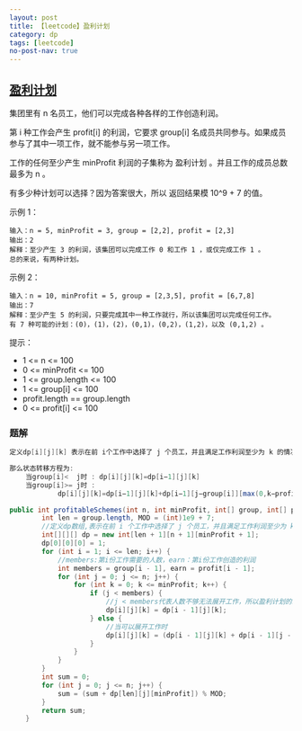 ```yaml
---
layout: post
title: 【leetcode】盈利计划
category: dp
tags: [leetcode]
no-post-nav: true
---
```




## **[盈利计划](https://leetcode-cn.com/problems/profitable-schemes/)**

集团里有 n 名员工，他们可以完成各种各样的工作创造利润。

第 i 种工作会产生 profit[i] 的利润，它要求 group[i] 名成员共同参与。如果成员参与了其中一项工作，就不能参与另一项工作。

工作的任何至少产生 minProfit 利润的子集称为 盈利计划 。并且工作的成员总数最多为 n 。

有多少种计划可以选择？因为答案很大，所以 返回结果模 10^9 + 7 的值。



示例 1：

```
输入：n = 5, minProfit = 3, group = [2,2], profit = [2,3]
输出：2
解释：至少产生 3 的利润，该集团可以完成工作 0 和工作 1 ，或仅完成工作 1 。
总的来说，有两种计划。
```


示例 2：

```
输入：n = 10, minProfit = 5, group = [2,3,5], profit = [6,7,8]
输出：7
解释：至少产生 5 的利润，只要完成其中一种工作就行，所以该集团可以完成任何工作。
有 7 种可能的计划：(0)，(1)，(2)，(0,1)，(0,2)，(1,2)，以及 (0,1,2) 。
```

提示：

- 1 <= n <= 100
- 0 <= minProfit <= 100
- 1 <= group.length <= 100
- 1 <= group[i] <= 100
- profit.length == group.length
- 0 <= profit[i] <= 100





### 题解

```java
定义dp[i][j][k] 表示在前 i个工作中选择了 j 个员工，并且满足工作利润至少为 k 的情况下的盈利计划的总数目。

那么状态转移方程为:
    当group[i]<  j时 : dp[i][j][k]=dp[i−1][j][k]
    当group[i]>= j时 : 
			dp[i][j][k]=dp[i−1][j][k]+dp[i−1][j−group[i]][max(0,k−profit[i])]
```



```java
public int profitableSchemes(int n, int minProfit, int[] group, int[] profit) {
        int len = group.length, MOD = (int)1e9 + 7;
        //定义dp数组,表示在前 i 个工作中选择了 j 个员工，并且满足工作利润至少为 k 的情况下的盈利计划的总数目
        int[][][] dp = new int[len + 1][n + 1][minProfit + 1];
        dp[0][0][0] = 1;
        for (int i = 1; i <= len; i++) {
            //members:第i份工作需要的人数，earn：第i份工作创造的利润
            int members = group[i - 1], earn = profit[i - 1];
            for (int j = 0; j <= n; j++) {
                for (int k = 0; k <= minProfit; k++) {
                    if (j < members) {
                        //j < members代表人数不够无法展开工作，所以盈利计划的总数目不变
                        dp[i][j][k] = dp[i - 1][j][k];
                    } else {
                        //当可以展开工作时
                        dp[i][j][k] = (dp[i - 1][j][k] + dp[i - 1][j - members][Math.max(0, k - earn)]) % MOD;
                    }
                }
            }
        }
        int sum = 0;
        for (int j = 0; j <= n; j++) {
            sum = (sum + dp[len][j][minProfit]) % MOD;
        }
        return sum;
    }
```

